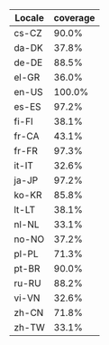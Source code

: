 ﻿| Locale | coverage |
| ------ | -------- |
| cs-CZ | 90.0% |
| da-DK | 37.8% |
| de-DE | 88.5% |
| el-GR | 36.0% |
| en-US | 100.0% |
| es-ES | 97.2% |
| fi-FI | 38.1% |
| fr-CA | 43.1% |
| fr-FR | 97.3% |
| it-IT | 32.6% |
| ja-JP | 97.2% |
| ko-KR | 85.8% |
| lt-LT | 38.1% |
| nl-NL | 33.1% |
| no-NO | 37.2% |
| pl-PL | 71.3% |
| pt-BR | 90.0% |
| ru-RU | 88.2% |
| vi-VN | 32.6% |
| zh-CN | 71.8% |
| zh-TW | 33.1% |
